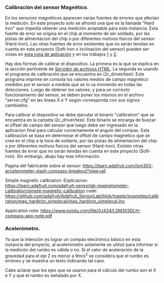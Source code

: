 ### Calibración del sensor Magnético.
En los sensores magnéticos aparecen varias fuentes de errores que afectan la medición. En este proyecto solo se afrontó una que es la llamada "Hard Iron" que impedía obtener una medición aceptable para esta instancia. Esta fuente de error se origina en el chip al momento de ser soldado, por las pistas de alimentacion del chip o por diferentes motivos fisicos del sensor (Hard-Iron). Las otras fuentes de error existentes que no serán tenidas en cuenta en este proyecto (Soft-iron o inclinación del sensor) pueden ser vistas en [ésta nota de aplicación](https://www.pololu.com/file/0J434/LSM303DLH-compass-app-note.pdf) y en los trabajos [1](https://learn.adafruit.com/adafruit-sensorlab-magnetometer-calibration/simple-magnetic-calibration) y [2](https://github.com/adafruit/Adafruit_SensorLab/blob/master/examples/calibration/mag_hardiron_simplecal/mag_hardiron_simplecal.ino). 

Hay dos formas de calibrar el dispositivo.
La primera es la que se explica en la sección pertinente de [Servidor de archivos HTML](/02_cuat/Readme_docs/server.md).
La segunda es usando el programa de calibración que se encuentra en i2c_driver/test/. Este programa imprime en consola los valores medios de campo magnético medidos por el sensor a medida que se lo va moviendo en todas las direcciones. Luego de obtener los valores, y para un correcto funcionamiento del sensor, se deben poner los mismos en el archivo "server.cfg" en las líneas X e Y según corresponda con sus signos cambiados.

Para calibrar el dispositivo se debe ejecutar el binario "calibration" que se encuentra en la carpeta i2c_driver/test/. Este binario se encarga de buscar el offset de campo del sensor que luego debe ser ingresado en la aplicacion final para calcular correctamente el angulo del compas. Esta calibracion se basa en determinar el offset de campo magnetico que se crea en el chip a la hora de soldarlo, por las pistas de alimentacion del chip o por diferentes motivos fisicos del sensor (Hard-Iron). Existen otras fuentes de error que no serán tenidas en cuenta en este proyecto (Soft-iron). Sin embargo, abajo hay mas información.

Pagina del fabricante sobre el sensor:
        https://learn.adafruit.com/lsm303-accelerometer-slash-compass-breakout?view=all

Simple magnetic calibration:
        Explicacion: https://learn.adafruit.com/adafruit-sensorlab-magnetometer-calibration/simple-magnetic-calibration
        code: https://github.com/adafruit/Adafruit_SensorLab/blob/master/examples/calibration/mag_hardiron_simplecal/mag_hardiron_simplecal.ino

Application note: https://www.pololu.com/file/0J434/LSM303DLH-compass-app-note.pdf

### Acelerómetro.

Ya que la intención es lograr un compás electrónico básico en esta instancia del proyecto, al acelerómetro solamente se utilizó para informar si la medición del rumbo es válida o no. Si el valor de aceleración de la gravedad para el eje Z es menor a 9m/s<sup>2</sup> se considera que el rumbo es erróneo y se muestra un texto indicando tal caso.

Cabe aclarar que los ejes que se usaron para el cálculo del rumbo son el X e Y y que el rumbo es señalado por X.